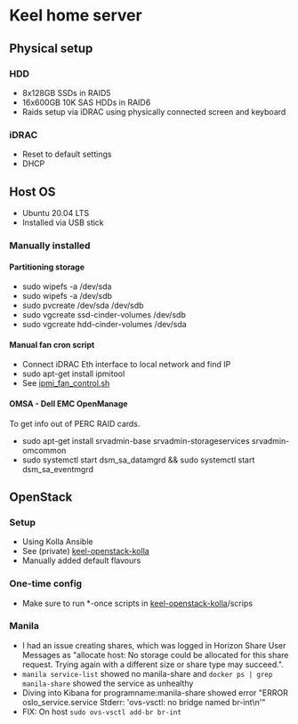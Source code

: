 # Keel home server

## Physical setup

### HDD
* 8x128GB SSDs in RAID5
* 16x600GB 10K SAS HDDs in RAID6
* Raids setup via iDRAC using physically connected screen and keyboard

### iDRAC
* Reset to default settings
* DHCP

## Host OS
* Ubuntu 20.04 LTS
* Installed via USB stick

### Manually installed

#### Partitioning storage
* sudo wipefs -a /dev/sda
* sudo wipefs -a /dev/sdb
* sudo pvcreate /dev/sda /dev/sdb
* sudo vgcreate ssd-cinder-volumes /dev/sdb
* sudo vgcreate hdd-cinder-volumes /dev/sda

#### Manual fan cron script
* Connect iDRAC Eth interface to local network and find IP
* sudo apt-get install ipmitool
* See [ipmi_fan_control.sh](ipmi_fan_control.sh)

#### OMSA - Dell EMC OpenManage
To get info out of PERC RAID cards.

* sudo apt-get install srvadmin-base srvadmin-storageservices srvadmin-omcommon
* sudo systemctl start dsm_sa_datamgrd && sudo systemctl start dsm_sa_eventmgrd

## OpenStack

### Setup
* Using Kolla Ansible
* See (private) [keel-openstack-kolla](https://github.com/niklasnorin/keel-openstack-kolla)
* Manually added default flavours

### One-time config
* Make sure to run *-once scripts in [keel-openstack-kolla](https://github.com/niklasnorin/keel-openstack-kolla)/scrips

### Manila
* I had an issue creating shares, which was logged in Horizon Share User Messages as "allocate host: No storage could be allocated for this share request. Trying again with a different size or share type may succeed.".
* `manila service-list` showed no manila-share and `docker ps | grep manila-share` showed the service as unhealthy
* Diving into Kibana for programname:manila-share showed error "ERROR oslo_service.service Stderr: 'ovs-vsctl: no bridge named br-int\n'"
* FIX: On host `sudo ovs-vsctl add-br br-int`
